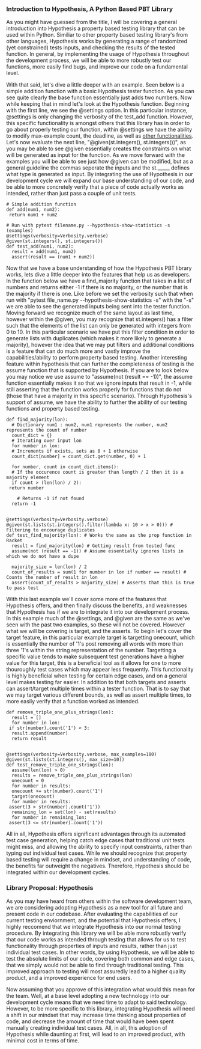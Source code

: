 ﻿### Introduction to Hypothesis, A Python Based PBT Library
As you might have guessed from the title, I will be covering a general introduction into Hypothesis a property based testing library that can be used within Python.  Similiar to other property based testing library's from other languages, Hypothesis works by generating a range of randomized (yet constrained) tests inputs, and checking the results of the tested function. In general, by implementing the usage of Hypothesis throughout the development process, we will be able to more robustly test our functions,  more easily find bugs, and improve our code on a fundamental level.

With that said, let's dive a little deeper with an example. Seen below is a simple addition function with a basic Hypothesis tester function. As you can see quite clearly the base function essentially just adds two numbers. Now while keeping that in mind let's look at the Hypothesis function. Beginning with the first line, we see the @settings option. In this particular instance, @settings is only changing the verbosity of the test_add function. However, this specific functionality is amongst others that this library has in order to go about properly testing our function, within @settings we have the ability to modify max-example count, the deadline, as well as [other functionalities](https://hypothesis.readthedocs.io/en/latest/settings.html#hypothesis.settings). Let's now evaluate the next line, "@given(st.integers(), st.integers())", as you may be able to see @given essentially creates the constraints on what will be generated as input for the function. As we move forward with the examples you will be able to see just how @given can be modified, but as a general guideline the commas  seperate the inputs and the st._____ defines what type is generated as input. By integrating the use of Hypothesis in our development cycle we will expand our base understanding of our code, and be able to more concretely verify that a piece of code actually works as intended, rather than just pass a couple of unit tests. 

```
# Simple addition function  
def add(num1, num2):  
 return num1 + num2  
  
# Run with pytest filename.py --hypothesis-show-statistics -s (examples)  
@settings(verbosity=Verbosity.verbose)  
@given(st.integers(), st.integers())  
def test_add(num1, num2):  
  result = add(num1, num2)  
  assert(result == (num1 + num2))
  ```

Now that we have a base understanding of how the Hypothesis PBT library works, lets dive a little deeper into the features that help us as developers. In the function below we have a find_majority function that takes in a list of numbers and returns either -1 if there is no majority, or the number that is the majority if there is one. Like before we set the verbosity such that when run with "pytest file_name.py --hypothesis-show-statistics -s" with the "-s" we are able to see the generated inputs being sent into the tester function. Moving forward we recognize much of the same layout as last time, however within the @given, you may recognize that st.integers() has a filter such that the elements of the list can only be generated with integers from 0 to 10. In this particular scenario we have put this filter condition in order to generate lists with duplicates (which makes it more likely to generate a majority), however the idea that we may put filters and additional conditions is a feature that can do much more and vastly improve the capabilities/ability to perform property based testing. Another interesting feature within hypothesis that can further the completeness of testing is the assume function that is supported by Hypothesis. If you are to look below you may notice we use assume to "assume(not (result == -1))", the assume function essentially makes it so that we ignore inputs that result in -1, while still asserting that the function works properly for functions that do not (those that have a majority in this specific scenario). Through Hypothesis's support of assume, we have the ability to further the ability of our testing functions and property based testing.

```
def find_majority(lon):  
  # Dictionary num1 : num2, num1 represents the number, num2 represents the count of number  
  count_dict = {}  
  # Iterating over input lon  
  for number in lon:  
  # Increments if exists, sets as 0 + 1 otherwise  
  count_dict[number] = count_dict.get(number, 0) + 1  
  
  for number, count in count_dict.items():  
  # If the occurence count is greater than length / 2 then it is a majority element  
  if count > (len(lon) / 2):  
 return number  
  
    # Returns -1 if not found  
  return -1  
  
  
@settings(verbosity=Verbosity.verbose)  
@given(st.lists(st.integers().filter(lambda x: 10 > x > 0))) # Filtering to encourage duplicates  
def test_find_majority(lon): # Works the same as the prop function in Racket  
  result = find_majority(lon) # Getting result from tested func  
  assume(not (result == -1)) # Assume essentially ignores lists in which we do not have a dupe  
  
  majority_size = len(lon) / 2  
  count_of_results = sum(1 for number in lon if number == result) # Counts the number of result in lon  
  assert(count_of_results > majority_size) # Asserts that this is true to pass test
```
With this last example we'll cover some more of the features that Hypothesis offers, and then finally discuss the benefits, and weaknesses that Hypothesis has if we are to integrate it into our development process.  In this example much of the @settings, and @given are the same as we've seen with the past two examples, so these will not be covered. However what we will be covering is target, and the asserts. To begin let's cover the target feature, in this particular example target is targetting onecount, which is essentially the number of '1's post removing all words with more than three '1's within the string representation of the number. Targetting a specific value tends to make subsequent test generations have a higher value for this target, this is a beneficial tool as it allows for one to more thouroughly test cases which may appear less frequently. This functionality is highly beneficial when testing for certain edge cases, and on a general level makes testing far easier. In addition to that both targets and asserts can assert/target multiple times within a tester function. That is to say that we may target various different bounds, as well as assert multiple times, to more easily verify that a function worked as intended. 
```
def remove_triple_one_plus_strings(lon):  
  result = []  
  for number in lon:  
 if str(number).count('1') < 3:  
  result.append(number)  
  return result  
  
  
@settings(verbosity=Verbosity.verbose, max_examples=100)  
@given(st.lists(st.integers(), max_size=10))  
def test_remove_triple_one_strings(lon):  
  assume(len(lon) > 0)  
  results = remove_triple_one_plus_strings(lon)  
  onecount = 0  
  for number in results:  
  onecount += str(number).count('1')  
  target(onecount)  
  for number in results:  
 assert(3 > str(number).count('1'))  
  remaining_lon = set(lon) - set(results)  
  for number in remaining_lon:  
 assert(3 <= str(number).count('1'))
 ```

All in all, Hypothesis offers significant advantages through its automated test case generation, helping catch edge cases that traditional unit tests might miss, and allowing the ability to specify input constraints, rather than typing out individual test cases. While we should recognize that property based testing will require a change in mindset, and understanding of code, the benefits far outweight the negatives.  Therefore, Hypothesis should be integrated within our development cycles. 


### Library Proposal: Hypothesis
As you may have heard from others within the software development team, we are considering adopting Hypothesis as a new tool for all future and present code in our codebase.  After evaluating the capabilities of our current testing enviornment, and the potential that Hypothesis offers, I highly reccomend that we integrate Hypothesis into our normal testing procedure. By integrating this library we will be able more robustly verify that our code works as intended through testing that allows for us to test functionality through properties of inputs and results, rather than just individual test cases. In other words, by using Hypothesis, we will be able to test the absolute limits of our code, covering both common and edge cases, that we simply would not be able to find through traditional testing. This improved approach to testing will most assuredly lead to a higher quality product, and a improved experience for end users.

Now assuming that you approve of this integration what would this mean for the team. Well, at a base level adopting a new technology into our development cycle means that we need time to adapt to said technology. However, to be more specific to this library, integrating Hypothesis will need a shift in our mindset that may increase time thinking about properties of code, and decrease the amount of time that would have been spent manually creating individual test cases. All, in all, this adoption of Hypothesis while daunting at first, will lead to an improved product, with minimal cost in terms of time. 


